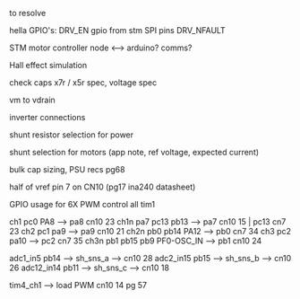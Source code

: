 




to resolve 

hella GPIO's: 
DRV_EN gpio from stm
SPI pins 
DRV_NFAULT

STM motor controller node <--> arduino? comms? 

Hall effect simulation 

check caps 
x7r / x5r spec, voltage spec 


vm to vdrain 

inverter connections

shunt resistor selection for power 

shunt selection for motors (app note, ref voltage, expected current) 

bulk cap sizing, PSU recs pg68


half of vref pin 7 on CN10 (pg17 ina240 datasheet) 


GPIO usage for 6X PWM control 
all tim1 

ch1 	pc0 PA8		--> pa8 cn10 23
ch1n 	pa7 pc13 pb13		--> pa7 cn10 15 | pc13 cn7 23
ch2 	pc1 pa9		--> pa9 cn10 21
ch2n 	pb0 pb14 PA12		--> pb0 cn7 34
ch3	pc2 pa10 		--> pc2 cn7 35 
ch3n 	pb1 pb15 pb9 PF0-OSC_IN --> pb1 cn10 24


adc1_in5 pb14 --> sh_sns_a --> cn10 28
adc2_in15 pb15 --> sh_sns_b --> cn10 26
adc12_in14 pb11 --> sh_sns_c --> cn10 18

tim4_ch1 --> load PWM cn10 14
pg 57
